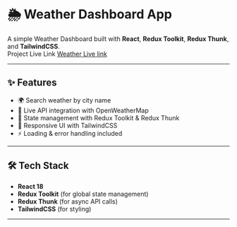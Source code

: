 # 🌦️ Weather Dashboard App

A simple Weather Dashboard built with **React**, **Redux Toolkit**, **Redux Thunk**, and **TailwindCSS**.  
Project Live Link [Weather Live link](https://redux-weatherby-city.netlify.app/) 

---

## ✨ Features
- 🌍 Search weather by city name  
- 📡 Live API integration with OpenWeatherMap  
- 🔄 State management with Redux Toolkit & Redux Thunk  
- 🎨 Responsive UI with TailwindCSS  
- ⚡ Loading & error handling included  

---

## 🛠️ Tech Stack
- **React 18**  
- **Redux Toolkit** (for global state management)  
- **Redux Thunk** (for async API calls)  
- **TailwindCSS** (for styling)  

---
